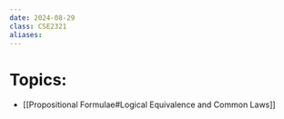 ```yaml
---
date: 2024-08-29
class: CSE2321
aliases:
---
```

# Topics:
- [[Propositional Formulae#Logical Equivalence and Common Laws]]